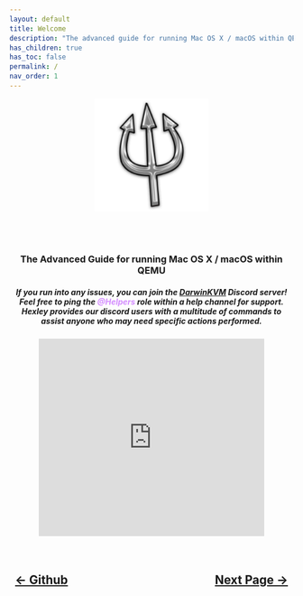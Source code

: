 ```yaml
---
layout: default
title: Welcome
description: "The advanced guide for running Mac OS X / macOS within QEMU with GPU Passthrough."
has_children: true
has_toc: false
permalink: /
nav_order: 1
---
```


<style>
  .alignment_img {
    position: relative;
    top: +7px;
    left: -12px;
  }

  .alignment_img_alt {
    position: relative;
    bottom: +10px;
    left: -9px;
  }

  .tagline {
      text-align: center;
      top: -65px;
  }

  .welcome-text {
      text-align: center;
      top: -20px;
  }

  .help-text {
      text-align: center;
      top: -50px;
  }

  .requirements {
      text-align: center;
      top: -35px;
  }

  .support {
      text-align: center;
      top: -20px;
  }

  .navigation-container {
    display: flex;
    justify-content: space-between;
    align-items: center;
    width: 100%;
  }
  
  .nav-button {
    margin: 10px;
  }

</style>

<p align="center">
  <img src="./assets/royalgraphx/DarwinKVMLogo.png" width="40%" height="40%">
</p>
<br>
<br>

<!--
<p align="center">
  <img width="650" height="200" src="./assets/DarwinKVM/HeaderTextOnly.png" class="alignment_img_alt">
</p>
-->

<h3 class="tagline">The Advanced Guide for running Mac OS X / macOS within QEMU</h3>
<h5 class="help-text">If you run into any issues, you can join the <a href="https://discord.gg/ryQFC8Vk7b">DarwinKVM</a> Discord server! Feel free to ping the <span style="color: #d48dff;">@Helpers</span> role within a help channel for support. Hexley provides our discord users with a multitude of commands to assist anyone who may need specific actions performed.</h5>
<div style="display: flex; justify-content: center; align-items: center;">
    <iframe src="https://discord.com/widget?id=1131552514412654683&theme=dark" width="400" height="350" allowtransparency="true" frameborder="0" sandbox="allow-popups allow-popups-to-escape-sandbox allow-same-origin allow-scripts"></iframe>
</div>

<h2 align="center">
  <br>
  <div class="navigation-container">
    <a class="nav-button" href="https://github.com/royalgraphx/DarwinKVM">&larr; Github</a>
    <a class="nav-button" href="docs/01-WelcomeArea/01-About.html">Next Page &rarr;</a>
  </div>
  <br>
</h2>
